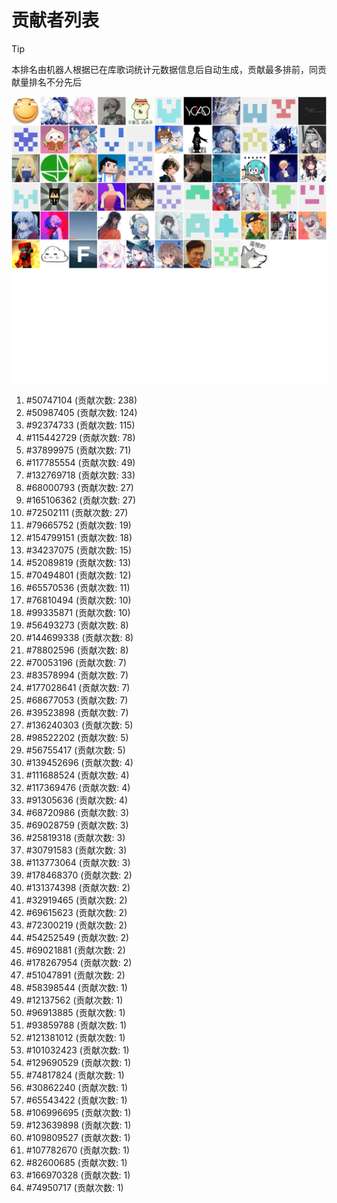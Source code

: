 # 贡献者列表

> [!TIP]
> 本排名由机器人根据已在库歌词统计元数据信息后自动生成，贡献最多排前，同贡献量排名不分先后

![贡献者头像画廊](./CONTRIBUTORS.svg)

1. #50747104 (贡献次数: 238)
2. #50987405 (贡献次数: 124)
3. #92374733 (贡献次数: 115)
4. #115442729 (贡献次数: 78)
5. #37899975 (贡献次数: 71)
6. #117785554 (贡献次数: 49)
7. #132769718 (贡献次数: 33)
8. #68000793 (贡献次数: 27)
9. #165106362 (贡献次数: 27)
10. #72502111 (贡献次数: 27)
11. #79665752 (贡献次数: 19)
12. #154799151 (贡献次数: 18)
13. #34237075 (贡献次数: 15)
14. #52089819 (贡献次数: 13)
15. #70494801 (贡献次数: 12)
16. #65570536 (贡献次数: 11)
17. #76810494 (贡献次数: 10)
18. #99335871 (贡献次数: 10)
19. #56493273 (贡献次数: 8)
20. #144699338 (贡献次数: 8)
21. #78802596 (贡献次数: 8)
22. #70053196 (贡献次数: 7)
23. #83578994 (贡献次数: 7)
24. #177028641 (贡献次数: 7)
25. #68677053 (贡献次数: 7)
26. #39523898 (贡献次数: 7)
27. #136240303 (贡献次数: 5)
28. #98522202 (贡献次数: 5)
29. #56755417 (贡献次数: 5)
30. #139452696 (贡献次数: 4)
31. #111688524 (贡献次数: 4)
32. #117369476 (贡献次数: 4)
33. #91305636 (贡献次数: 4)
34. #68720986 (贡献次数: 3)
35. #69028759 (贡献次数: 3)
36. #25819318 (贡献次数: 3)
37. #30791583 (贡献次数: 3)
38. #113773064 (贡献次数: 3)
39. #178468370 (贡献次数: 2)
40. #131374398 (贡献次数: 2)
41. #32919465 (贡献次数: 2)
42. #69615623 (贡献次数: 2)
43. #72300219 (贡献次数: 2)
44. #54252549 (贡献次数: 2)
45. #69021881 (贡献次数: 2)
46. #178267954 (贡献次数: 2)
47. #51047891 (贡献次数: 2)
48. #58398544 (贡献次数: 1)
49. #12137562 (贡献次数: 1)
50. #96913885 (贡献次数: 1)
51. #93859788 (贡献次数: 1)
52. #121381012 (贡献次数: 1)
53. #101032423 (贡献次数: 1)
54. #129690529 (贡献次数: 1)
55. #74817824 (贡献次数: 1)
56. #30862240 (贡献次数: 1)
57. #65543422 (贡献次数: 1)
58. #106996695 (贡献次数: 1)
59. #123639898 (贡献次数: 1)
60. #109809527 (贡献次数: 1)
61. #107782670 (贡献次数: 1)
62. #82600685 (贡献次数: 1)
63. #166970328 (贡献次数: 1)
64. #74950717 (贡献次数: 1)
